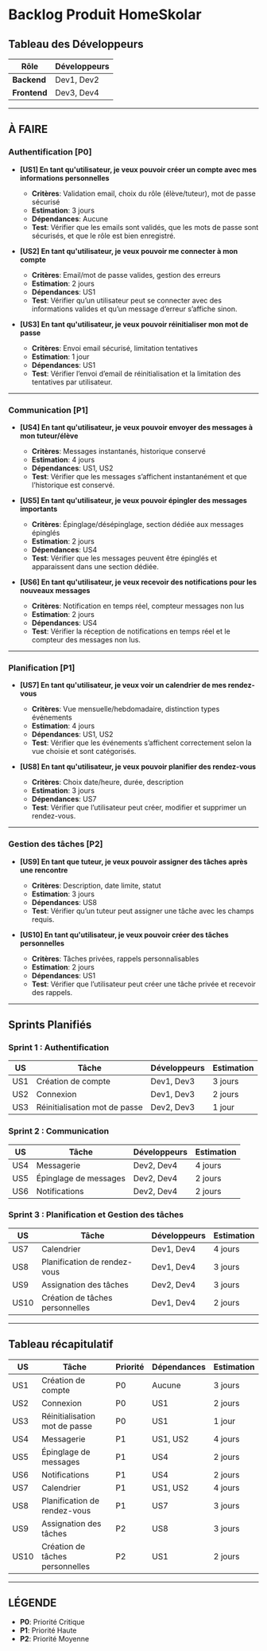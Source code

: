 # Backlog Produit HomeSkolar

## Tableau des Développeurs
| **Rôle**     | **Développeurs** |
| ------------ | ---------------- |
| **Backend**  | Dev1, Dev2       |
| **Frontend** | Dev3, Dev4       |

---

## À FAIRE

### Authentification [P0]
- **[US1] En tant qu'utilisateur, je veux pouvoir créer un compte avec mes informations personnelles**
  - **Critères**: Validation email, choix du rôle (élève/tuteur), mot de passe sécurisé
  - **Estimation**: 3 jours
  - **Dépendances**: Aucune
  - **Test**: Vérifier que les emails sont validés, que les mots de passe sont sécurisés, et que le rôle est bien enregistré.

- **[US2] En tant qu'utilisateur, je veux pouvoir me connecter à mon compte**
  - **Critères**: Email/mot de passe valides, gestion des erreurs
  - **Estimation**: 2 jours
  - **Dépendances**: US1
  - **Test**: Vérifier qu’un utilisateur peut se connecter avec des informations valides et qu’un message d’erreur s’affiche sinon.

- **[US3] En tant qu'utilisateur, je veux pouvoir réinitialiser mon mot de passe**
  - **Critères**: Envoi email sécurisé, limitation tentatives
  - **Estimation**: 1 jour
  - **Dépendances**: US1
  - **Test**: Vérifier l’envoi d’email de réinitialisation et la limitation des tentatives par utilisateur.

---

### Communication [P1]
- **[US4] En tant qu'utilisateur, je veux pouvoir envoyer des messages à mon tuteur/élève**
  - **Critères**: Messages instantanés, historique conservé
  - **Estimation**: 4 jours
  - **Dépendances**: US1, US2
  - **Test**: Vérifier que les messages s’affichent instantanément et que l’historique est conservé.

- **[US5] En tant qu'utilisateur, je veux pouvoir épingler des messages importants**
  - **Critères**: Épinglage/désépinglage, section dédiée aux messages épinglés
  - **Estimation**: 2 jours
  - **Dépendances**: US4
  - **Test**: Vérifier que les messages peuvent être épinglés et apparaissent dans une section dédiée.

- **[US6] En tant qu'utilisateur, je veux recevoir des notifications pour les nouveaux messages**
  - **Critères**: Notification en temps réel, compteur messages non lus
  - **Estimation**: 2 jours
  - **Dépendances**: US4
  - **Test**: Vérifier la réception de notifications en temps réel et le compteur des messages non lus.

---

### Planification [P1]
- **[US7] En tant qu'utilisateur, je veux voir un calendrier de mes rendez-vous**
  - **Critères**: Vue mensuelle/hebdomadaire, distinction types événements
  - **Estimation**: 4 jours
  - **Dépendances**: US1, US2
  - **Test**: Vérifier que les événements s’affichent correctement selon la vue choisie et sont catégorisés.

- **[US8] En tant qu'utilisateur, je veux pouvoir planifier des rendez-vous**
  - **Critères**: Choix date/heure, durée, description
  - **Estimation**: 3 jours
  - **Dépendances**: US7
  - **Test**: Vérifier que l’utilisateur peut créer, modifier et supprimer un rendez-vous.

---

### Gestion des tâches [P2]
- **[US9] En tant que tuteur, je veux pouvoir assigner des tâches après une rencontre**
  - **Critères**: Description, date limite, statut
  - **Estimation**: 3 jours
  - **Dépendances**: US8
  - **Test**: Vérifier qu’un tuteur peut assigner une tâche avec les champs requis.

- **[US10] En tant qu'utilisateur, je veux pouvoir créer des tâches personnelles**
  - **Critères**: Tâches privées, rappels personnalisables
  - **Estimation**: 2 jours
  - **Dépendances**: US1
  - **Test**: Vérifier que l’utilisateur peut créer une tâche privée et recevoir des rappels.

---

## Sprints Planifiés

### **Sprint 1** : Authentification
| **US** | **Tâche**                     | **Développeurs** | **Estimation** |
| ------ | ----------------------------- | ---------------- | -------------- |
| US1    | Création de compte            | Dev1, Dev3       | 3 jours        |
| US2    | Connexion                     | Dev1, Dev3       | 2 jours        |
| US3    | Réinitialisation mot de passe | Dev2, Dev3       | 1 jour         |

### **Sprint 2** : Communication
| **US** | **Tâche**             | **Développeurs** | **Estimation** |
| ------ | --------------------- | ---------------- | -------------- |
| US4    | Messagerie            | Dev2, Dev4       | 4 jours        |
| US5    | Épinglage de messages | Dev2, Dev4       | 2 jours        |
| US6    | Notifications         | Dev2, Dev4       | 2 jours        |

### **Sprint 3** : Planification et Gestion des tâches
| **US** | **Tâche**                       | **Développeurs** | **Estimation** |
| ------ | ------------------------------- | ---------------- | -------------- |
| US7    | Calendrier                      | Dev1, Dev4       | 4 jours        |
| US8    | Planification de rendez-vous    | Dev1, Dev4       | 3 jours        |
| US9    | Assignation des tâches          | Dev2, Dev4       | 3 jours        |
| US10   | Création de tâches personnelles | Dev1, Dev4       | 2 jours        |

---

## Tableau récapitulatif

| **US** | **Tâche**                       | **Priorité** | **Dépendances** | **Estimation** |
| ------ | ------------------------------- | ------------ | --------------- | -------------- |
| US1    | Création de compte              | P0           | Aucune          | 3 jours        |
| US2    | Connexion                       | P0           | US1             | 2 jours        |
| US3    | Réinitialisation mot de passe   | P0           | US1             | 1 jour         |
| US4    | Messagerie                      | P1           | US1, US2        | 4 jours        |
| US5    | Épinglage de messages           | P1           | US4             | 2 jours        |
| US6    | Notifications                   | P1           | US4             | 2 jours        |
| US7    | Calendrier                      | P1           | US1, US2        | 4 jours        |
| US8    | Planification de rendez-vous    | P1           | US7             | 3 jours        |
| US9    | Assignation des tâches          | P2           | US8             | 3 jours        |
| US10   | Création de tâches personnelles | P2           | US1             | 2 jours        |

---

## LÉGENDE
- **P0**: Priorité Critique
- **P1**: Priorité Haute
- **P2**: Priorité Moyenne
